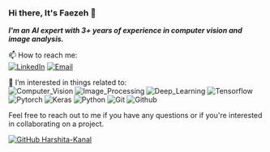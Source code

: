 ### Hi there, It's Faezeh 👋

*__I'm an AI expert with 3+ years of experience in computer vision and image analysis.__*<br>

📫 How to reach me:<br>
[![LinkedIn](https://img.shields.io/badge/-LinkedIn-f1c40f?style=flat-square&logo=LinkedIn&logoColor=fff)](https://www.linkedin.com/in/faezehmosayyebi/)
[![Email](https://img.shields.io/badge/-Gmail-f1c40f?style=flat-square&logo=Gmail&logoColor=fff)](mailto:faezeh.mosayyebi@gmail.com)

🎉 I’m interested in things related to:<br>
![Computer_Vision](https://img.shields.io/badge/-Computer_Vision-34495e?style=flat-square&logo=Computer_Vision&logoColor=fff)
![Image_Processing](https://img.shields.io/badge/-Image_Processing-34495e?style=flat-square&logo=Image_Processing&logoColor=fff)
![Deep_Learning](https://img.shields.io/badge/-Deep_Learning-34495e?style=flat-square&logo=Deep_Learning&logoColor=fff)
![Tensorflow](https://img.shields.io/badge/-Tensorflow-34495e?style=flat-square&logo=Tensorflow&logoColor=fff)
![Pytorch](https://img.shields.io/badge/-Pytorch-34495e?style=flat-square&logo=Pytorch&logoColor=fff)
![Keras](https://img.shields.io/badge/-Keras-34495e?style=flat-square&logo=Keras&logoColor=fff)
![Python](https://img.shields.io/badge/-Python-34495e?style=flat-square&logo=Python&logoColor=fff)
![Git](https://img.shields.io/badge/-Git-34495e?style=flat-square&logo=Git&logoColor=fff)
![Github](https://img.shields.io/badge/-Github-34495e?style=flat-square&logo=Github&logoColor=fff)

Feel free to reach out to me if you have any questions or if you're interested in collaborating on a project.

<!-- (![My github stats](https://github-readme-stats.vercel.app/api?username=FaezehMosayyebi&count_private=true&hide=stars,issues&show_icons=true)<br> -->
[![GitHub Harshita-Kanal](https://img.shields.io/github/followers/FaezehMosayyebi?label=follow&style=social)](https://github.com/FaezehMosayyebi)
